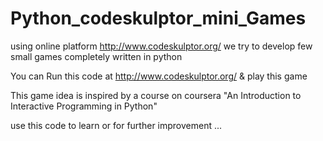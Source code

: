 Python_codeskulptor_mini_Games
==============================

using online platform http://www.codeskulptor.org/ we try to develop few small games completely written in python

You can Run this code at http://www.codeskulptor.org/ & play this game

This game idea is inspired by a course on coursera "An Introduction to Interactive Programming in Python"

use this code to learn or for further improvement ...
